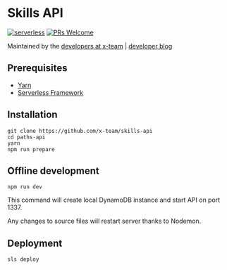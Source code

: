 # Skills API

[![serverless](http://public.serverless.com/badges/v3.svg)](http://www.serverless.com)
[![PRs Welcome](https://img.shields.io/badge/PRs-welcome-brightgreen.svg)](#contributing)

Maintained by the [developers at x-team](https://www.x-team.com) | [developer blog](https://www.x-team.com/blog/)

## Prerequisites

- [Yarn](https://yarnpkg.com/en/)
- [Serverless Framework](https://serverless.com/framework/)

## Installation

```
git clone https://github.com/x-team/skills-api
cd paths-api
yarn
npm run prepare
```

## Offline development

```
npm run dev
```

This command will create local DynamoDB instance and start API on port 1337.

Any changes to source files will restart server thanks to Nodemon.

## Deployment

```
sls deploy
```
